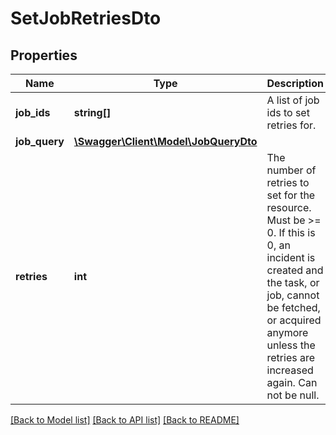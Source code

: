 # SetJobRetriesDto

## Properties
Name | Type | Description | Notes
------------ | ------------- | ------------- | -------------
**job_ids** | **string[]** | A list of job ids to set retries for. | [optional] 
**job_query** | [**\Swagger\Client\Model\JobQueryDto**](JobQueryDto.md) |  | [optional] 
**retries** | **int** | The number of retries to set for the resource.  Must be &gt;&#x3D; 0. If this is 0, an incident is created and the task, or job, cannot be fetched, or acquired anymore unless the retries are increased again. Can not be null. | [optional] 

[[Back to Model list]](../../README.md#documentation-for-models) [[Back to API list]](../../README.md#documentation-for-api-endpoints) [[Back to README]](../../README.md)

